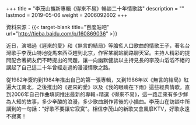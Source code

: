 +++
title = "李茂山攜新專輯《得來不易》暢談二十年情歌路"
description = ""
lastmod = 2019-05-06
weight = 2006092602
+++

資料來源：{{< target-blank title="百度貼吧" url="http://tieba.baidu.com/p/160869036" >}}

近日，演唱過《遲來的愛》和《無言的結局》等膾炙人口歌曲的情歌王子，著名台灣歌手李茂山特地從馬來西亞趕到北京，作客某網站網路聊天室。主持人精彩的提問配合著網友們不時提出的問題，讓一向幽默健談以主持見長的李茂山滔滔不絕的講起了自己這二十年曾經走過的漫漫情歌之路。 

從1982年簽約到1984年推出自己的第一張專輯，又到1986年以《無言的結局》紅遍大江南北，之後推出的《遲來的愛》以及《我的眼睛在下雨》這些經典情歌。直到2006年自己作曲填詞推出最新的專輯+精選《得來不易》，這一路走來有多少鮮為人知的故事，多少辛酸的浪漫，多少歌曲創作背後的小插曲。李茂山在訪談中所講到的一句話："好歌不要讓它寂寞"。相信李茂山的新歌又會風靡KTV，好歌永遠不寂寞！ 